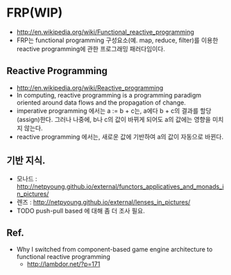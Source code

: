 FRP(WIP)
====================

* http://en.wikipedia.org/wiki/Functional_reactive_programming
* FRP는 functional programming 구성요소(예. map, reduce, filter)를 이용한 reactive programming에 관한 프로그래밍 패러다임이다.


## Reactive Programming
* http://en.wikipedia.org/wiki/Reactive_programming
* In computing, reactive programming is a programming paradigm oriented around data flows and the propagation of change.
* imperative programming 에서는 a := b + c는, a에다 b + c의 결과를 할당(assign)한다. 그러나 나중에, b나 c의 값이 바뀌게 되어도 a의 값에는 영향을 미치지 않는다.
* reactive programming 에서는, 새로운 값에 기반하여 a의 값이 자동으로 바뀐다.


## 기반 지식.
* 모나드 : http://netpyoung.github.io/external/functors_applicatives_and_monads_in_pictures/
* 렌즈 : http://netpyoung.github.io/external/lenses_in_pictures/
* TODO push-pull based 에 대해 좀 더 조사 필요.


## Ref.
* Why I switched from component-based game engine architecture to functional reactive programming
  - http://lambdor.net/?p=171